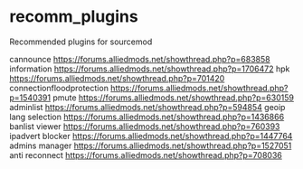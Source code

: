 # recomm_plugins
Recommended plugins for sourcemod

cannounce https://forums.alliedmods.net/showthread.php?p=683858
information https://forums.alliedmods.net/showthread.php?p=1706472
hpk https://forums.alliedmods.net/showthread.php?p=701420
connectionfloodprotection https://forums.alliedmods.net/showthread.php?p=1540391
pmute https://forums.alliedmods.net/showthread.php?p=630159
adminlist https://forums.alliedmods.net/showthread.php?p=594854
geoip lang selection https://forums.alliedmods.net/showthread.php?p=1436866
banlist viewer https://forums.alliedmods.net/showthread.php?p=760393
ipadvert blocker https://forums.alliedmods.net/showthread.php?p=1447764
admins manager https://forums.alliedmods.net/showthread.php?p=1527051
anti reconnect https://forums.alliedmods.net/showthread.php?p=708036
